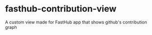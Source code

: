 # fasthub-contribution-view
A custom view made for FastHub app that shows github's contribution graph

